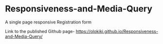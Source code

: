 # Responsiveness-and-Media-Query
A single page responsive Registration form

Link to the published Github page-
https://olokiki.github.io/Responsiveness-and-Media-Query/
